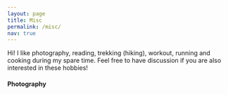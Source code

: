 ```yaml
---
layout: page
title: Misc
permalink: /misc/
nav: true
---
```


Hi! I like photography, reading, trekking (hiking), workout, running and cooking during my spare time. Feel free to have discussion if you are also interested in these hobbies!

#### Photography


